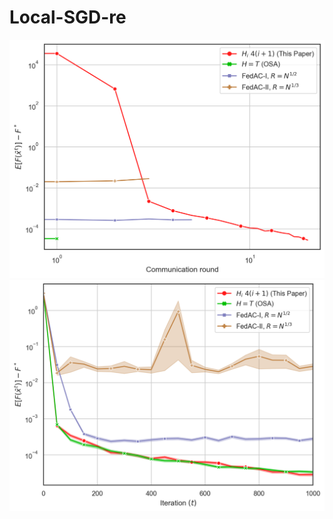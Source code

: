 # Local-SGD-re

![alt text](figures/communication_skewed.png "communication")
![alt text](figures/iteration_skewed.png "iteration")